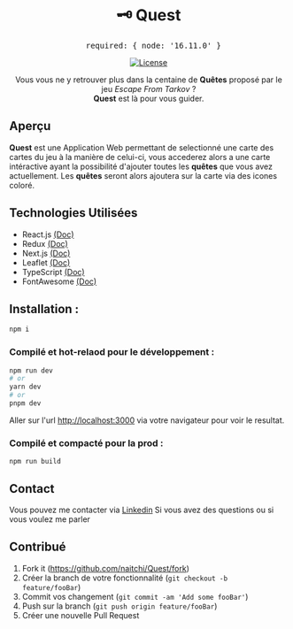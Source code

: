 <div align="center">

# 🗝 **Quest**
<pre>
  required: { node: '16.11.0' }
</pre>
[![License](https://img.shields.io/badge/License-MIT-green.svg)](https://opensource.org/licenses/MIT)

Vous vous ne y retrouver plus dans la centaine de **Quêtes** proposé par le jeu *Escape From Tarkov* ? 
<br/>
**Quest** est là pour vous guider. 
</div>

## Aperçu
**Quest** est une Application Web permettant de selectionné une carte des cartes du jeu à la manière de celui-ci, 
vous accederez alors a une carte intéractive ayant la possibilité d'ajouter toutes les **quêtes** que vous avez actuellement.
Les **quêtes** seront alors ajoutera sur la carte via des icones coloré.

## Technologies Utilisées
- React.js <a href="https://react.dev/learn">(Doc)</a>
- Redux <a href="https://redux.js.org/introduction/getting-started">(Doc)</a>
- Next.js <a href="https://nextjs.org/docs">(Doc)</a>
- Leaflet <a href="https://leafletjs.com/reference.html">(Doc)</a>
- TypeScript <a href="https://www.typescriptlang.org/docs/">(Doc)</a>
- FontAwesome <a href="https://fontawesome.com/docs">(Doc)</a>

## Installation :
```bash
npm i
```

### Compilé et hot-relaod pour le développement :

```bash
npm run dev
# or
yarn dev
# or
pnpm dev
```
Aller sur l'url [http://localhost:3000](http://localhost:3000) via votre navigateur pour voir le resultat.

### Compilé et compacté pour la prod : 
```
npm run build
```

## Contact

Vous pouvez me contacter via <a href="https://www.linkedin.com/in/benjamin-clairotte/">Linkedin</a> Si vous avez des questions ou si vous voulez me parler 

## Contribué 

1. Fork it (<https://github.com/naitchi/Quest/fork>)
2. Créer la branch de votre fonctionnalité (`git checkout -b feature/fooBar`)
3. Commit vos changement (`git commit -am 'Add some fooBar'`)
4. Push sur la branch (`git push origin feature/fooBar`)
5. Créer une nouvelle Pull Request


